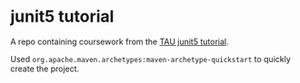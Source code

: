 # junit5 tutorial

A repo containing coursework from the [TAU junit5 tutorial][1].

Used `org.apache.maven.archetypes:maven-archetype-quickstart` to quickly create the project.

[1]: https://testautomationu.applitools.com/junit5-tutorial/
